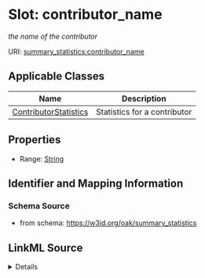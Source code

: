 # Slot: contributor_name
_the name of the contributor_


URI: [summary_statistics:contributor_name](https://w3id.org/oaklib/summary_statistics.contributor_name)



<!-- no inheritance hierarchy -->




## Applicable Classes

| Name | Description |
| --- | --- |
[ContributorStatistics](ContributorStatistics.md) | Statistics for a contributor






## Properties

* Range: [String](String.md)







## Identifier and Mapping Information







### Schema Source


* from schema: https://w3id.org/oak/summary_statistics




## LinkML Source

<details>
```yaml
name: contributor_name
description: the name of the contributor
from_schema: https://w3id.org/oak/summary_statistics
rank: 1000
alias: contributor_name
owner: ContributorStatistics
domain_of:
- ContributorStatistics
range: string

```
</details>